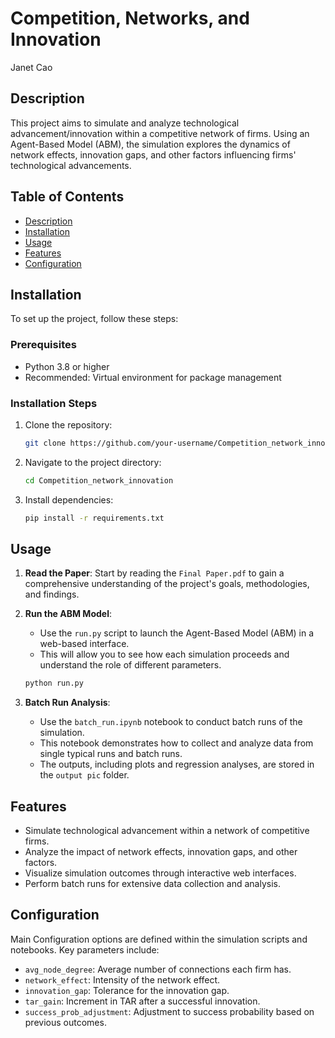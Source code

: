 # Competition, Networks, and Innovation

Janet Cao  

## Description
This project aims to simulate and analyze technological advancement/innovation within a competitive network of firms. Using an Agent-Based Model (ABM), the simulation explores the dynamics of network effects, innovation gaps, and other factors influencing firms' technological advancements.

## Table of Contents
- [Description](#description)
- [Installation](#installation)
- [Usage](#usage)
- [Features](#features)
- [Configuration](#configuration)


## Installation
To set up the project, follow these steps:

### Prerequisites
- Python 3.8 or higher
- Recommended: Virtual environment for package management

### Installation Steps
1. Clone the repository:
    ```bash
    git clone https://github.com/your-username/Competition_network_innovation.git
    ```
2. Navigate to the project directory:
    ```bash
    cd Competition_network_innovation
    ```
3. Install dependencies:
    ```bash
    pip install -r requirements.txt
    ```

## Usage
1. **Read the Paper**: Start by reading the `Final Paper.pdf` to gain a comprehensive understanding of the project's goals, methodologies, and findings.

2. **Run the ABM Model**: 
    - Use the `run.py` script to launch the Agent-Based Model (ABM) in a web-based interface.
    - This will allow you to see how each simulation proceeds and understand the role of different parameters.
    ```bash
    python run.py
    ```

3. **Batch Run Analysis**:
    - Use the `batch_run.ipynb` notebook to conduct batch runs of the simulation.
    - This notebook demonstrates how to collect and analyze data from single typical runs and batch runs.
    - The outputs, including plots and regression analyses, are stored in the `output pic` folder.

## Features
- Simulate technological advancement within a network of competitive firms.
- Analyze the impact of network effects, innovation gaps, and other factors.
- Visualize simulation outcomes through interactive web interfaces.
- Perform batch runs for extensive data collection and analysis.

## Configuration
Main Configuration options are defined within the simulation scripts and notebooks. Key parameters include:
- `avg_node_degree`: Average number of connections each firm has.
- `network_effect`: Intensity of the network effect.
- `innovation_gap`: Tolerance for the innovation gap.
- `tar_gain`: Increment in TAR after a successful innovation.
- `success_prob_adjustment`: Adjustment to success probability based on previous outcomes.
